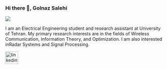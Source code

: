 ### Hi there 👋, Golnaz Salehi
![](https://arturssmirnovs.github.io/github-profile-readme-generator/images/banner.png)

I am an Electrical Engineering student and research assistant at University of Tehran. My primary research interests are in the fields of Wireless Communication, Information Theory, and Optimization. I am also interested inRadar Systems and Signal Processing.



[<img src='https://cdn.jsdelivr.net/npm/simple-icons@3.0.1/icons/linkedin.svg' alt='linkedin' height='40'>](https://www.linkedin.com/in/https://www.linkedin.com/in/golnaz-salehi//)  



<!--
**golnazsalehi/golnazsalehi** is a ✨ _special_ ✨ repository because its `README.md` (this file) appears on your GitHub profile.

Here are some ideas to get you started:

- 🔭 I’m currently working on ...
- 🌱 I’m currently learning ...
- 👯 I’m looking to collaborate on ...
- 🤔 I’m looking for help with ...
- 💬 Ask me about ...
- 📫 How to reach me: ...
- 😄 Pronouns: ...
- ⚡ Fun fact: ...
-->
